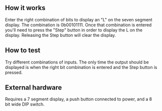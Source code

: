 <!---

This file is used to generate your project datasheet. Please fill in the information below and delete any unused
sections.

You can also include images in this folder and reference them in the markdown. Each image must be less than
512 kb in size, and the combined size of all images must be less than 1 MB.
-->

## How it works

Enter the right combination of bits to display an "L" on the seven segment display.  The combination is 0b00101111.  Once that combination is entered
you'll need to press the "Step" button in order to display the L on the display.  Releasing the Step button will clear the display.

## How to test

Try different combinations of inputs.  The only time the output should be displayed is when the right bit combination is entered and the Step button is pressed.

## External hardware

Requires a 7 segment display, a push button connected to power, and a 8 bit wide DIP switch.

